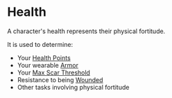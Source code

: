 # Health

A character's health represents their physical fortitude.

It is used to determine:

- Your [Health Points](../Point%20Pools/Health%20Points.md)
- Your wearable [Armor](../../Items%20and%20Gear/Armor/Armor.md)
- Your [Max Scar Threshold](../Progression/Scars.md#Max%20Scar%20Threshold)
- Resistance to being [Wounded](../../Game%20Procedures/Conditions/Wounded.md)
- Other tasks involving physical fortitude
